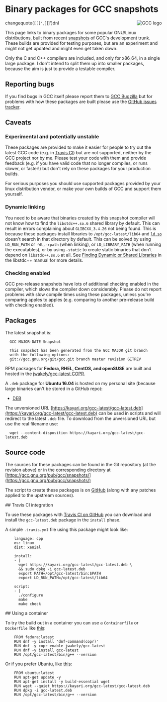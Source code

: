 # Binary packages for GCC snapshots

changequote(`[[[',`]]]')dnl
<img src="https://gcc.gnu.org/img/gccegg-65.png" alt="GCC logo" style="float:right; margin-left:10px"/>

This page links to binary packages for some popular GNU/Linux distributions,
built from recent [snapshots](https://gcc.gnu.org/snapshots.html)
of GCC's development trunk.
These builds are provided for testing purposes,
but are an experiment and might not get updated
and might even get taken down.

Only the C and C++ compilers are included, and only for x86_64,
in a single large package.
I don't intend to split them up into smaller packages,
because the aim is just to provide a testable compiler.

## Reporting bugs

If you find bugs in GCC itself please report them to
[GCC Bugzilla](https://gcc.gnu.org/bugs)
but for problems with how these packages are built
please use the
[GitHub issues tracker](https://github.com/jwakely/pkg-gcc-latest/issues).

## Caveats

### Experimental and potentially unstable

These packages are provided to make it easier for people to try out
the latest GCC code (e.g. in [Travis CI](#travis)) but are not supported,
neither by the GCC project nor by me.
Please test your code with them and provide feedback
(e.g. if you have valid code that no longer compiles,
or runs slower, or faster!)
but don't rely on these packages for your production builds.

For serious purposes you should use supported packages
provided by your linux distribution vendor,
or make your own builds of GCC and support them yourself.


### Dynamic linking

You need to be aware that binaries created by this snapshot compiler
will not know how to find the `libstdc++.so.6` shared library by default.
This can result in errors complaining about `GLIBCXX_3.4.26` not being found.
This is because these packages install libraries to `/opt/gcc-latest/lib64`
and [`ld.so`](https://man7.org/linux/man-pages/man8/ld.so.8.html)
doesn't search in that directory by default.
This can be solved by using `LD_RUN_PATH` or `-Wl,-rpath` (when linking),
or `LD_LIBRARY_PATH` (when running the executables),
or by using `-static` to create static binaries that don't depend on
`libstdc++.so.6` at all.
See [Finding Dynamic or Shared Libraries](https://gcc.gnu.org/onlinedocs/libstdc++/manual/using_dynamic_or_shared.html#manual.intro.using.linkage.dynamic)
in the libstdc++ manual for more details.

### Checking enabled

GCC pre-release snapshots have lots of additional checking enabled
in the compiler, which slows the compiler down considerably.
Please do not report problems with slow compile times using these packages,
unless you're comparing apples to apples
(e.g. comparing to another pre-release build with checking enabled).

## Packages

The latest snapshot is:

      GCC MAJOR-DATE Snapshot

      This snapshot has been generated from the GCC MAJOR git branch
      with the following options:
      git://gcc.gnu.org/git/gcc.git branch master revision GITREV

RPM packages for **Fedora, RHEL, CentOS, and openSUSE**
are built and hosted in the
[jwakely/gcc-latest COPR](https://copr.fedorainfracloud.org/coprs/jwakely/gcc-latest/).

A `.deb` package for **Ubuntu 16.04** is hosted on my personal site
(because large binaries can't be stored in a GitHub repo):

- [DEB](https://kayari.org/gcc-latest/DEB)

The unversioned URL [https://kayari.org/gcc-latest/gcc-latest.deb](https://kayari.org/gcc-latest/gcc-latest.deb)
can be used in scripts and will redirect to the latest `.deb` file.
To download from the unversioned URL but use the real filename use:

      wget --content-disposition https://kayari.org/gcc-latest/gcc-latest.deb

## Source code

The sources for these packages can be found in the Git repository
(at the revision above) or in the corresponding directory at
[https://gcc.gnu.org/pub/gcc/snapshots/](https://gcc.gnu.org/pub/gcc/snapshots/)

The script to create these packages
is on [GitHub](https://github.com/jwakely/pkg-gcc-latest)
(along with any patches applied to the upstream sources).

<a id="travis">
## Travis CI integration

To use these packages with
[Travis CI on GitHub](https://docs.travis-ci.com/user/tutorial/)
you can download and install the `gcc-latest.deb` package
in the `install` phase.

A simple `.travis.yml` file using this package might look like:

        language: cpp
        os: linux
        dist: xenial

        install:
        - |
          wget https://kayari.org/gcc-latest/gcc-latest.deb \
          && sudo dpkg -i gcc-latest.deb
          export PATH=/opt/gcc-latest/bin:$PATH
          export LD_RUN_PATH=/opt/gcc-latest/lib64

        script:
        - |
          ./configure
          make
          make check

<a id="container">
## Using a container

To try the build out in a container you can use a `Containerfile`
or `Dockerfile` like [this](containers/fedora/Containerfile):

        FROM fedora:latest
        RUN dnf -y install 'dnf-command(copr)'
        RUN dnf -y copr enable jwakely/gcc-latest
        RUN dnf -y install gcc-latest
        RUN /opt/gcc-latest/bin/g++ --version

Or if you prefer Ubuntu, like [this](containers/ubuntu/Containerfile):

        FROM ubuntu:latest
        RUN apt-get update -y
        RUN apt-get install -y build-essential wget
        RUN wget --quiet https://kayari.org/gcc-latest/gcc-latest.deb
        RUN dpkg -i gcc-latest.deb
        RUN /opt/gcc-latest/bin/g++ --version

